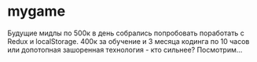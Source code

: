 # mygame
Будущие мидлы по 500к в день собрались попробовать поработать с Redux и localStorage.
400к за обучение и 3 месяца кодинга по 10 часов или допотопная зашоренная технология - кто сильнее? Посмотрим...
